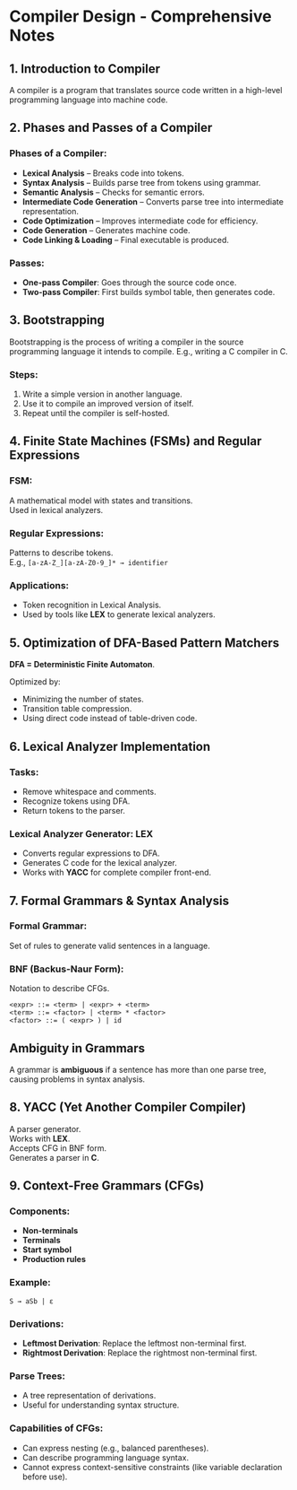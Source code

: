 # Compiler Design - Comprehensive Notes

## 1. Introduction to Compiler
A compiler is a program that translates source code written in a high-level programming language into machine code.

## 2. Phases and Passes of a Compiler

### Phases of a Compiler:
- **Lexical Analysis** – Breaks code into tokens.
- **Syntax Analysis** – Builds parse tree from tokens using grammar.
- **Semantic Analysis** – Checks for semantic errors.
- **Intermediate Code Generation** – Converts parse tree into intermediate representation.
- **Code Optimization** – Improves intermediate code for efficiency.
- **Code Generation** – Generates machine code.
- **Code Linking & Loading** – Final executable is produced.

### Passes:
- **One-pass Compiler**: Goes through the source code once.
- **Two-pass Compiler**: First builds symbol table, then generates code.

## 3. Bootstrapping
Bootstrapping is the process of writing a compiler in the source programming language it intends to compile. E.g., writing a C compiler in C.

### Steps:
1. Write a simple version in another language.
2. Use it to compile an improved version of itself.
3. Repeat until the compiler is self-hosted.

## 4. Finite State Machines (FSMs) and Regular Expressions

### FSM:
A mathematical model with states and transitions.  
Used in lexical analyzers.

### Regular Expressions:
Patterns to describe tokens.  
E.g., `[a-zA-Z_][a-zA-Z0-9_]* → identifier`

### Applications:
- Token recognition in Lexical Analysis.
- Used by tools like **LEX** to generate lexical analyzers.

## 5. Optimization of DFA-Based Pattern Matchers
**DFA = Deterministic Finite Automaton**.

Optimized by:
- Minimizing the number of states.
- Transition table compression.
- Using direct code instead of table-driven code.

## 6. Lexical Analyzer Implementation

### Tasks:
- Remove whitespace and comments.
- Recognize tokens using DFA.
- Return tokens to the parser.

### Lexical Analyzer Generator: **LEX**
- Converts regular expressions to DFA.
- Generates C code for the lexical analyzer.
- Works with **YACC** for complete compiler front-end.

## 7. Formal Grammars & Syntax Analysis

### Formal Grammar:
Set of rules to generate valid sentences in a language.

### BNF (Backus-Naur Form):
Notation to describe CFGs.

```bnf
<expr> ::= <term> | <expr> + <term>
<term> ::= <factor> | <term> * <factor>
<factor> ::= ( <expr> ) | id
```
## Ambiguity in Grammars
A grammar is **ambiguous** if a sentence has more than one parse tree, causing problems in syntax analysis.

## 8. YACC (Yet Another Compiler Compiler)
A parser generator.  
Works with **LEX**.  
Accepts CFG in BNF form.  
Generates a parser in **C**.

## 9. Context-Free Grammars (CFGs)

### Components:
- **Non-terminals**
- **Terminals**
- **Start symbol**
- **Production rules**

### Example:

```nginx
S → aSb | ε
```
### Derivations:
- **Leftmost Derivation**: Replace the leftmost non-terminal first.
- **Rightmost Derivation**: Replace the rightmost non-terminal first.

### Parse Trees:
- A tree representation of derivations.
- Useful for understanding syntax structure.

### Capabilities of CFGs:
- Can express nesting (e.g., balanced parentheses).
- Can describe programming language syntax.
- Cannot express context-sensitive constraints (like variable declaration before use).
